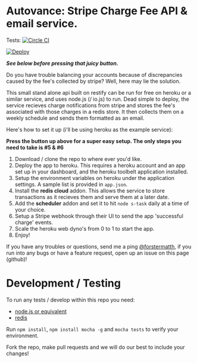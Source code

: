 # Autovance: Stripe Charge Fee API & email service.

Tests: [![Circle CI](https://circleci.com/gh/autovance/fee-api/tree/master.svg?style=svg)](https://circleci.com/gh/autovance/fee-api/tree/master)

[![Deploy](https://www.herokucdn.com/deploy/button.png)](https://heroku.com/deploy)

__*See below before pressing that juicy button.*__

Do you have trouble balancing your accounts because of discrepancies caused by the fee's collected by stripe? Well, here may lie the solution.

This small stand alone api built on restify can be run for free on heroku or a similar service, and uses node.js (/ io.js) to run. Dead simple to deploy, the service recieves charge notifications from stripe and stores the fee's associated with those charges in a redis store. It then collects them on a weekly schedule and sends them formatted as an email.

Here's how to set it up (i'll be using heroku as the example service):

__Press the button up above for a super easy setup. The only steps you need to take is #5 & #6__

1. Download / clone the repo to where ever you'd like.
2. Deploy the app to heroku. This requires a heroku account and an app set up in your dashboard, and the heroku toolbelt application installed.
3. Setup the environment variables on heroku under the application settings. A sample list is provided in `app.json`.
4. Install the __redis cloud__ addon. This allows the service to store transactions as it recieves them and serve them at a later date.
5. Add the __scheduler__ addon and set it to hit `node s-task` daily at a time of your choice.
6. Setup a Stripe webhook through their UI to send the app 'successful charge' events.
7. Scale the heroku web dyno's from 0 to 1 to start the app.
8. Enjoy!

If you have any troubles or questions, send me a ping [@forstermatth](http://www.twitter.com/forstermatth),
if you run into any bugs or have a feature request, open up an issue on this page (github)!

# Development / Testing

To run any tests / develop within this repo you need:
* [node.js or equivalent](https://github.com/nodejs/io.js)
* [redis](http://redis.io/download)

Run `npm install`, `npm install mocha -g` and `mocha tests` to verify your environment.

Fork the repo, make pull requests and we will do our best to include your changes!
